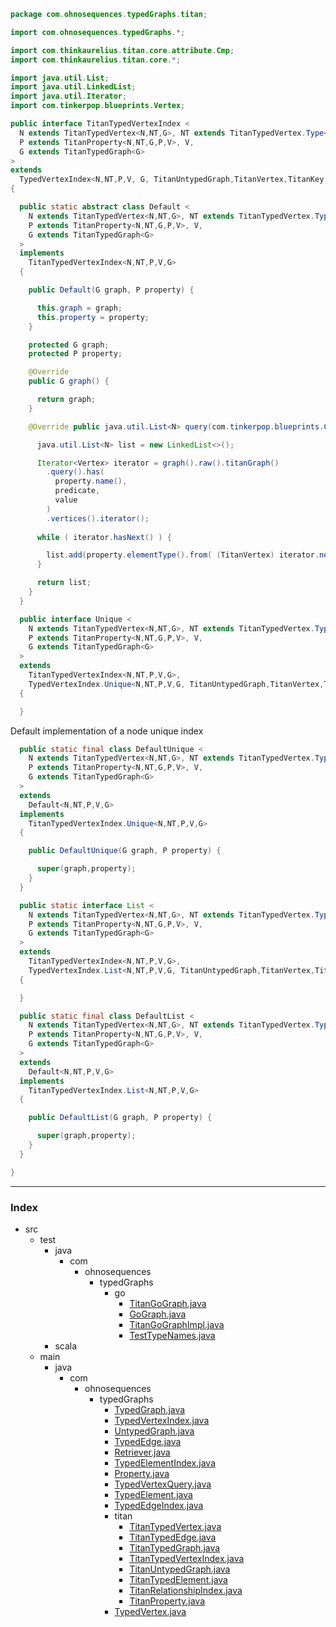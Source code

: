 
```java
package com.ohnosequences.typedGraphs.titan;

import com.ohnosequences.typedGraphs.*;

import com.thinkaurelius.titan.core.attribute.Cmp;
import com.thinkaurelius.titan.core.*;

import java.util.List;
import java.util.LinkedList;
import java.util.Iterator;
import com.tinkerpop.blueprints.Vertex;

public interface TitanTypedVertexIndex <
  N extends TitanTypedVertex<N,NT,G>, NT extends TitanTypedVertex.Type<N,NT,G>,
  P extends TitanProperty<N,NT,G,P,V>, V,
  G extends TitanTypedGraph<G>
> 
extends 
  TypedVertexIndex<N,NT,P,V, G, TitanUntypedGraph,TitanVertex,TitanKey,TitanEdge,TitanLabel>
{

  public static abstract class Default <
    N extends TitanTypedVertex<N,NT,G>, NT extends TitanTypedVertex.Type<N,NT,G>,
    P extends TitanProperty<N,NT,G,P,V>, V,
    G extends TitanTypedGraph<G>
  > 
  implements 
    TitanTypedVertexIndex<N,NT,P,V,G>
  {

    public Default(G graph, P property) {

      this.graph = graph;
      this.property = property;
    }

    protected G graph;
    protected P property;

    @Override
    public G graph() {

      return graph;
    }

    @Override public java.util.List<N> query(com.tinkerpop.blueprints.Compare predicate, V value) {

      java.util.List<N> list = new LinkedList<>();

      Iterator<Vertex> iterator = graph().raw().titanGraph()
        .query().has(
          property.name(),
          predicate,
          value
        )
        .vertices().iterator();
      
      while ( iterator.hasNext() ) {

        list.add(property.elementType().from( (TitanVertex) iterator.next() ));
      }

      return list;
    }
  }

  public interface Unique <
    N extends TitanTypedVertex<N,NT,G>, NT extends TitanTypedVertex.Type<N,NT,G>,
    P extends TitanProperty<N,NT,G,P,V>, V,
    G extends TitanTypedGraph<G>
  > 
  extends
    TitanTypedVertexIndex<N,NT,P,V,G>,
    TypedVertexIndex.Unique<N,NT,P,V,G, TitanUntypedGraph,TitanVertex,TitanKey,TitanEdge,TitanLabel>
  {

  }
```

Default implementation of a node unique index

```java
  public static final class DefaultUnique <
    N extends TitanTypedVertex<N,NT,G>, NT extends TitanTypedVertex.Type<N,NT,G>,
    P extends TitanProperty<N,NT,G,P,V>, V,
    G extends TitanTypedGraph<G>
  > 
  extends
    Default<N,NT,P,V,G> 
  implements 
    TitanTypedVertexIndex.Unique<N,NT,P,V,G> 
  {

    public DefaultUnique(G graph, P property) {

      super(graph,property);
    }
  }

  public static interface List <
    N extends TitanTypedVertex<N,NT,G>, NT extends TitanTypedVertex.Type<N,NT,G>,
    P extends TitanProperty<N,NT,G,P,V>, V,
    G extends TitanTypedGraph<G>
  > 
  extends
    TitanTypedVertexIndex<N,NT,P,V,G>,
    TypedVertexIndex.List<N,NT,P,V,G, TitanUntypedGraph,TitanVertex,TitanKey,TitanEdge,TitanLabel>
  {

  }

  public static final class DefaultList <
    N extends TitanTypedVertex<N,NT,G>, NT extends TitanTypedVertex.Type<N,NT,G>,
    P extends TitanProperty<N,NT,G,P,V>, V,
    G extends TitanTypedGraph<G>
  > 
  extends
    Default<N,NT,P,V,G>
  implements 
    TitanTypedVertexIndex.List<N,NT,P,V,G> 
  {

    public DefaultList(G graph, P property) {

      super(graph,property);
    }
  }

}
```


------

### Index

+ src
  + test
    + java
      + com
        + ohnosequences
          + typedGraphs
            + go
              + [TitanGoGraph.java][test/java/com/ohnosequences/typedGraphs/go/TitanGoGraph.java]
              + [GoGraph.java][test/java/com/ohnosequences/typedGraphs/go/GoGraph.java]
              + [TitanGoGraphImpl.java][test/java/com/ohnosequences/typedGraphs/go/TitanGoGraphImpl.java]
              + [TestTypeNames.java][test/java/com/ohnosequences/typedGraphs/go/TestTypeNames.java]
    + scala
  + main
    + java
      + com
        + ohnosequences
          + typedGraphs
            + [TypedGraph.java][main/java/com/ohnosequences/typedGraphs/TypedGraph.java]
            + [TypedVertexIndex.java][main/java/com/ohnosequences/typedGraphs/TypedVertexIndex.java]
            + [UntypedGraph.java][main/java/com/ohnosequences/typedGraphs/UntypedGraph.java]
            + [TypedEdge.java][main/java/com/ohnosequences/typedGraphs/TypedEdge.java]
            + [Retriever.java][main/java/com/ohnosequences/typedGraphs/Retriever.java]
            + [TypedElementIndex.java][main/java/com/ohnosequences/typedGraphs/TypedElementIndex.java]
            + [Property.java][main/java/com/ohnosequences/typedGraphs/Property.java]
            + [TypedVertexQuery.java][main/java/com/ohnosequences/typedGraphs/TypedVertexQuery.java]
            + [TypedElement.java][main/java/com/ohnosequences/typedGraphs/TypedElement.java]
            + [TypedEdgeIndex.java][main/java/com/ohnosequences/typedGraphs/TypedEdgeIndex.java]
            + titan
              + [TitanTypedVertex.java][main/java/com/ohnosequences/typedGraphs/titan/TitanTypedVertex.java]
              + [TitanTypedEdge.java][main/java/com/ohnosequences/typedGraphs/titan/TitanTypedEdge.java]
              + [TitanTypedGraph.java][main/java/com/ohnosequences/typedGraphs/titan/TitanTypedGraph.java]
              + [TitanTypedVertexIndex.java][main/java/com/ohnosequences/typedGraphs/titan/TitanTypedVertexIndex.java]
              + [TitanUntypedGraph.java][main/java/com/ohnosequences/typedGraphs/titan/TitanUntypedGraph.java]
              + [TitanTypedElement.java][main/java/com/ohnosequences/typedGraphs/titan/TitanTypedElement.java]
              + [TitanRelationshipIndex.java][main/java/com/ohnosequences/typedGraphs/titan/TitanRelationshipIndex.java]
              + [TitanProperty.java][main/java/com/ohnosequences/typedGraphs/titan/TitanProperty.java]
            + [TypedVertex.java][main/java/com/ohnosequences/typedGraphs/TypedVertex.java]

[test/java/com/ohnosequences/typedGraphs/go/TitanGoGraph.java]: ../../../../../../test/java/com/ohnosequences/typedGraphs/go/TitanGoGraph.java.md
[test/java/com/ohnosequences/typedGraphs/go/GoGraph.java]: ../../../../../../test/java/com/ohnosequences/typedGraphs/go/GoGraph.java.md
[test/java/com/ohnosequences/typedGraphs/go/TitanGoGraphImpl.java]: ../../../../../../test/java/com/ohnosequences/typedGraphs/go/TitanGoGraphImpl.java.md
[test/java/com/ohnosequences/typedGraphs/go/TestTypeNames.java]: ../../../../../../test/java/com/ohnosequences/typedGraphs/go/TestTypeNames.java.md
[main/java/com/ohnosequences/typedGraphs/TypedGraph.java]: ../TypedGraph.java.md
[main/java/com/ohnosequences/typedGraphs/TypedVertexIndex.java]: ../TypedVertexIndex.java.md
[main/java/com/ohnosequences/typedGraphs/UntypedGraph.java]: ../UntypedGraph.java.md
[main/java/com/ohnosequences/typedGraphs/TypedEdge.java]: ../TypedEdge.java.md
[main/java/com/ohnosequences/typedGraphs/Retriever.java]: ../Retriever.java.md
[main/java/com/ohnosequences/typedGraphs/TypedElementIndex.java]: ../TypedElementIndex.java.md
[main/java/com/ohnosequences/typedGraphs/Property.java]: ../Property.java.md
[main/java/com/ohnosequences/typedGraphs/TypedVertexQuery.java]: ../TypedVertexQuery.java.md
[main/java/com/ohnosequences/typedGraphs/TypedElement.java]: ../TypedElement.java.md
[main/java/com/ohnosequences/typedGraphs/TypedEdgeIndex.java]: ../TypedEdgeIndex.java.md
[main/java/com/ohnosequences/typedGraphs/titan/TitanTypedVertex.java]: TitanTypedVertex.java.md
[main/java/com/ohnosequences/typedGraphs/titan/TitanTypedEdge.java]: TitanTypedEdge.java.md
[main/java/com/ohnosequences/typedGraphs/titan/TitanTypedGraph.java]: TitanTypedGraph.java.md
[main/java/com/ohnosequences/typedGraphs/titan/TitanTypedVertexIndex.java]: TitanTypedVertexIndex.java.md
[main/java/com/ohnosequences/typedGraphs/titan/TitanUntypedGraph.java]: TitanUntypedGraph.java.md
[main/java/com/ohnosequences/typedGraphs/titan/TitanTypedElement.java]: TitanTypedElement.java.md
[main/java/com/ohnosequences/typedGraphs/titan/TitanRelationshipIndex.java]: TitanRelationshipIndex.java.md
[main/java/com/ohnosequences/typedGraphs/titan/TitanProperty.java]: TitanProperty.java.md
[main/java/com/ohnosequences/typedGraphs/TypedVertex.java]: ../TypedVertex.java.md